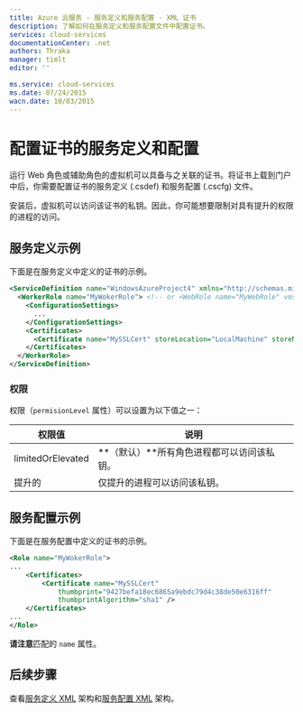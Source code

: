 ```yaml
---
title: Azure 云服务 - 服务定义和服务配置 - XML 证书
description: 了解如何在服务定义和服务配置文件中配置证书。
services: cloud-services
documentationCenter: .net
authors: Thraka
manager: timlt
editor: ''

ms.service: cloud-services
ms.date: 07/24/2015
wacn.date: 10/03/2015
---
```


# 配置证书的服务定义和配置

运行 Web 角色或辅助角色的虚拟机可以具备与之关联的证书。将证书上载到门户中后，你需要配置证书的服务定义 (.csdef) 和服务配置 (.cscfg) 文件。

安装后，虚拟机可以访问该证书的私钥。因此，你可能想要限制对具有提升的权限的进程的访问。

## 服务定义示例

下面是在服务定义中定义的证书的示例。

```xml
<ServiceDefinition name="WindowsAzureProject4" xmlns="http://schemas.microsoft.com/ServiceHosting/2008/10/ServiceDefinition">
  <WorkerRole name="MyWokerRole"> <!-- or <WebRole name="MyWebRole" vmsize="Small"> -->
    <ConfigurationSettings>
      ...
    </ConfigurationSettings>
    <Certificates>
      <Certificate name="MySSLCert" storeLocation="LocalMachine" storeName="My" permissionLevel="elevated" />
    </Certificates>
  </WorkerRole>
</ServiceDefinition>
```

### 权限
权限（`permisionLevel` 属性）可以设置为以下值之一：

| 权限值 | 说明 |
| ----------------  | ----------- |
| limitedOrElevated | **（默认）**所有角色进程都可以访问该私钥。 |
| 提升的 | 仅提升的进程可以访问该私钥。|

## 服务配置示例

下面是在服务配置中定义的证书的示例。

```xml
<Role name="MyWokerRole">
...
    <Certificates>
        <Certificate name="MySSLCert" 
            thumbprint="9427befa18ec6865a9ebdc79d4c38de50e6316ff" 
            thumbprintAlgorithm="sha1" />
    </Certificates>
...
</Role>
```

**请注意**匹配的 `name` 属性。

## 后续步骤
查看[服务定义 XML](https://msdn.microsoft.com/zh-cn/library/azure/ee758711.aspx) 架构和[服务配置 XML](https://msdn.microsoft.com/zh-cn/library/azure/ee758710.aspx) 架构。

<!---HONumber=71-->